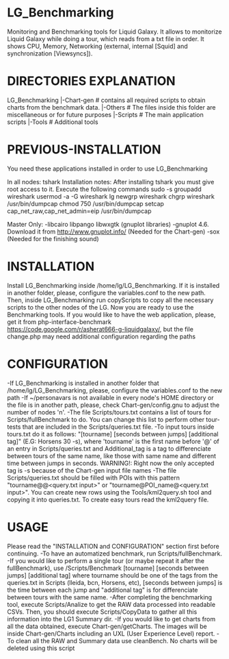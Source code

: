 LG_Benchmarking
===============

Monitoring and Benchmarking tools for Liquid Galaxy.
It allows to monitorize Liquid Galaxy while doing a tour, which reads from a txt file in order.
It shows CPU, Memory, Networking (external, internal [Squid] and synchronization [Viewsyncs]).

DIRECTORIES EXPLANATION
=================
LG_Benchmarking
|-Chart-gen # contains all required scripts to obtain charts from the benchmark data.
|-Others # The files inside this folder are miscellaneous or for future purposes
|-Scripts # The main application scripts
|-Tools # Additional tools


PREVIOUS-INSTALLATION
============
You need these applications installed in order to use LG_Benchmarking

In all nodes: tshark
Installation notes: After installing tshark you must give root access to it. Execute the following commands
sudo -s
groupadd wireshark
usermod -a -G wireshark lg
newgrp wireshark
chgrp wireshark /usr/bin/dumpcap
chmod 750 /usr/bin/dumpcap
setcap cap_net_raw,cap_net_admin=eip /usr/bin/dumpcap

Master Only: 
-libcairo libpango libwxgtk (gnuplot libraries)
-gnuplot 4.6. Download it from http://www.gnuplot.info/ (Needed for the Chart-gen)
-sox (Needed for the finishing sound)

INSTALLATION
============
Install LG_Benchmarking inside /home/lg/LG_Benchmarking. If it is installed in another folder, please, configure the variables.conf to the new path.
Then, inside LG_Benchmarking run copyScripts to copy all the necessary scripts to the other nodes of the LG.
Now you are ready to use the Benchmarking tools.
If you would like to have the web application, please, get it from php-interface-benchmark https://code.google.com/r/asherat666-g-liquidgalaxy/, but the file change.php may need additional configuration regarding the paths

CONFIGURATION
=============
-If LG_Benchmarking is installed in another folder that /home/lg/LG_Benchmarking, please, configure the variables.conf to the new path
-If ~/personavars is not available in every node's HOME directory or the file is in another path, please, check Chart-gen/config.gnu to adjust the number of nodes 'n'.
-The file Scripts/tours.txt contains a list of tours for Scripts/fullBenchmark to do. You can change this list to perform other tour-tests that are included in the Scripts/queries.txt file. 
-To input tours inside tours.txt do it as follows: "[tourname] [seconds between jumps] [additional tag]" (E.G: Horsens 30 -s), where 'tourname' is the first name before '@' of an entry in Scripts/queries.txt and Additional_tag is a tag to differenciate between tours of the same name, like those with same name and different time between jumps in seconds. WARNING!: Right now the only accepted tag is -s because of the Chart-gen input file names
-The file Scripts/queries.txt should be filled with POIs with this pattern "tourname@@<query.txt input>" or "tourname@POI_name@<query.txt input>". You can create new rows using the Tools/kml2query.sh tool and copying it into queries.txt. To create easy tours read the kml2query file.


USAGE
=====
Please read the "INSTALLATION and CONFIGURATION" section first before continuing.
-To have an automatized benchmark, run Scripts/fullBenchmark.
-If you would like to perform a single tour (or maybe repeat it after the fullBenchmark), use /Scripts/Benchmark [tourname] [seconds between jumps] [additional tag] where tourname should be one of the tags from the queries.txt in Scripts (lleida, bcn, Horsens, etc), [seconds between jumps] is the time between each jump and "additional tag" is for differenciate between tours with the same name.
-After completing the benchmarking tool, execute Scripts/Analize to get the RAW data processed into readable CSVs. Then, you should execute Scripts/CopyData to gather all this information into the LG1 Summary dir. 
-If you would like to get charts from all the data obtained, execute Chart-gen/getCharts. The images will be inside Chart-gen/Charts including an UXL (User Experience Level) report.
-To clean all the RAW and Summary data use cleanBench. No charts will be deleted using this script
